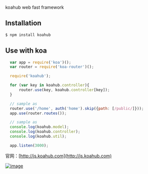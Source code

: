 koahub web fast framework

## Installation

```sh
$ npm install koahub
```

## Use with koa

```js
  var app = require('koa')();
  var router = require('koa-router')();

  require('koahub');

  for (var key in koahub.controller){
      router.use(key, koahub.controller[key]);
  }

  // sample as
  router.use('/home', auth('home').skip({path: [/public/]}));
  app.use(router.routes());

  // sample as
  console.log(koahub.model);
  console.log(koahub.controller);
  console.log(koahub.util);

  app.listen(3000);
```

官网：[http://js.koahub.com](http://js.koahub.com)

[![image](http://www.koahub.com/public/ad.jpg "koahub软件市场")](http://www.koahub.com)